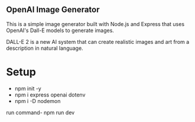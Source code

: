 ## OpenAI Image Generator
This is a simple image generator built with Node.js and Express that uses OpenAI's Dall-E models to generate images.

DALL-E 2 is a new AI system that can create realistic images and art from a description in natural language.

# Setup
- npm init -y
- npm i express openai dotenv
- npm i -D nodemon

run command- npm run dev
